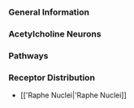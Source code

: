 ### General Information
### Acetylcholine Neurons
### Pathways
### Receptor Distribution

- [['Raphe Nuclei|'Raphe Nuclei]] 